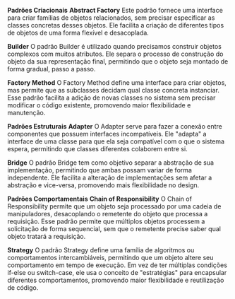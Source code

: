 **Padrões Criacionais**
**Abstract Factory**
Este padrão fornece uma interface para criar famílias de objetos relacionados, sem precisar especificar as classes concretas desses objetos. Ele facilita a criação de diferentes tipos de objetos de uma forma flexível e desacoplada.

**Builder**
O padrão Builder é utilizado quando precisamos construir objetos complexos com muitos atributos. Ele separa o processo de construção do objeto da sua representação final, permitindo que o objeto seja montado de forma gradual, passo a passo.

**Factory Method**
O Factory Method define uma interface para criar objetos, mas permite que as subclasses decidam qual classe concreta instanciar. Esse padrão facilita a adição de novas classes no sistema sem precisar modificar o código existente, promovendo maior flexibilidade e manutenção.

**Padrões Estruturais**
**Adapter**
O Adapter serve para fazer a conexão entre componentes que possuem interfaces incompatíveis. Ele "adapta" a interface de uma classe para que ela seja compatível com o que o sistema espera, permitindo que classes diferentes colaborem entre si.

**Bridge**
O padrão Bridge tem como objetivo separar a abstração de sua implementação, permitindo que ambas possam variar de forma independente. Ele facilita a alteração de implementações sem afetar a abstração e vice-versa, promovendo mais flexibilidade no design.

**Padrões Comportamentais**
**Chain of Responsibility**
O Chain of Responsibility permite que um objeto seja processado por uma cadeia de manipuladores, desacoplando o remetente do objeto que processa a requisição. Esse padrão permite que múltiplos objetos processem a solicitação de forma sequencial, sem que o remetente precise saber qual objeto tratará a requisição.

**Strategy**
O padrão Strategy define uma família de algoritmos ou comportamentos intercambiáveis, permitindo que um objeto altere seu comportamento em tempo de execução. Em vez de ter múltiplas condições if-else ou switch-case, ele usa o conceito de "estratégias" para encapsular diferentes comportamentos, promovendo maior flexibilidade e reutilização de código.
